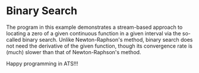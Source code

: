 # Binary Search

The program in this example demonstrates a stream-based approach to
locating a zero of a given continuous function in a given interval via
the so-called binary search. Unlike Newton-Raphson's method, binary
search does not need the derivative of the given function, though its
convergence rate is (much) slower than that of Newton-Raphson's method.

Happy programming in ATS!!!
